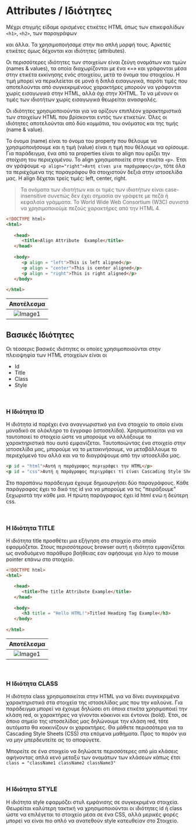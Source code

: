 # Attributes / Ιδιότητες
Μέχρι στιγμής είδαμε ορισμένες ετικέτες HTML όπως των επικεφαλίδων `<h1>`, `<h2>`, των παραγράφων <p> και άλλα. Τα χρησιμοποιήσαμε στην πιο απλή μορφή τους. Αρκετές ετικέτες όμως δέχονται και ιδιότητες (attributes). 

Οι περισσότερες ιδιότητες των στοιχείων είναι ζεύγη ονομάτων και τιμών (names & values), τα οποία διαχωρίζονται με ένα «=» και γράφονται μέσα στην ετικέτα εκκίνησης ενός στοιχείου, μετά το όνομα του στοιχείου. Η τιμή μπορεί να περικλείεται σε μονά ή διπλά εισαγωγικά, παρότι τιμές που αποτελούνται από συγκεκριμένους χαρακτήρες μπορούν να γράφονται χωρίς εισαγωγικά στην HTML, αλλά όχι στην XHTML. Το να μένουν οι τιμές των ιδιοτήτων χωρίς εισαγωγικά θεωρείται ανασφαλές.

Οι ιδιότητες χρησιμοποιούνται για να ορίζουν επιπλέον χαρακτηριστικά των στοιχείων HTML που βρίσκονται εντός των ετικετών. Όλες οι ιδιότητες αποτελούνται από δύο κομμάτια, του ονόματος και της τιμής (name & value).

Το όνομα (name) είναι το όνομα του property που θέλουμε να χρησιμοποιήσουμε και η τιμή (value) είναι η τιμή που θέλουμε να ορίσουμε. Για παράδειγμα, ένα από τα properties είναι το align που ορίζει την στοίχιση του περιεχομένου. Το align χρησιμοποιείτε στην ετικέτα `<p>`. Έτσι αν γράψουμε `<p align="right">Αυτή είναι μια παράγραφος</p>`, τότε όλα τα περιεχόμενα της παραγράφου θα στοιχιστούν δεξιά στην ιστοσελίδα μας. Η align δέχεται τρείς τιμές: left, center, right.

> Τα ονόματα των ιδιοτήτων και οι τιμές των ιδιοτήτων είναι case-insensitive συνεπώς δεν έχει σημασία αν γράφετε με πεζά ή κεφαλαία γράμματα. Το World Wide Web Consortium (W3C) συνιστά να χρησιμοποιούμε πεζούς χαρακτήρες από την HTML 4.

```html
<!DOCTYPE html> 
<html>
 
   <head> 
      <title>Align Attribute  Example</title> 
   </head>
	
   <body> 
      <p align = "left">This is left aligned</p> 
      <p align = "center">This is center aligned</p> 
      <p align = "right">This is right aligned</p> 
   </body>
	
</html>
```


|Αποτέλεσμα|
:-------------------------:|
![Image1](https://openlab.gr/images/html/align.png)|

## Βασικές Ιδιότητες
Οι τέσσερις βασικές ιδιότητες οι οποίες χρησιμοποιούνται στην πλειοψηφία των HTML στοιχείων είναι οι

* Id
* Title
* Class
* Style

<br>

### Η Ιδιότητα ID
Η ιδιότητα id παρέχει ένα αναγνωριστικό για ένα στοιχείο το οποίο είναι μοναδικό σε ολόκληρο το έγγραφο (ιστοσελίδα). Χρησιμοποιείται για να ταυτοποιεί το στοιχείο ώστε να μπορούμε να αλλάξουμε τα χαρακτηριστικά που αυτό εμφανίζεται. Ταυτοποιώντας ένα στοιχείο στην ιστοσελίδα μας, μπορούμε να το μετακινήσουμε, να μεταβάλλουμε το περιεχόμενό του αλλά και να το διαγράψουμε από την ιστοσελίδα μας.

```html
<p id = "html">Αυτή η παράγραφος περιγράφει την HTML</p>
<p id = "css">Αυτή η παράγραφος περιγράφει τί είναι Cascading Style Sheet</p>
```

Στο παραπάνω παράδειγμα έχουμε δημιουργήσει δύο παραγράφους. Κάθε παράγραφος έχει το δικό της id για να μπορούμε να τις "πειράξουμε" ξεχωριστά την κάθε μια. Η πρώτη παράγραφος έχει id html ενώ η δεύτερη css. 

<br>

### Η Ιδιότητα TITLE
Η ιδιότητα title προσθέτει μια εξήγηση στο στοιχείο στο οποίο εφαρμόζεται. Στους περισσότερους browser αυτή η ιδιότητα εμφανίζεται ως αναδυόμενο παράθυρο βοήθειας εαν αφήσουμε για λίγο το mouse pointer επάνω στο στοιχείο.

```html
<!DOCTYPE html>
<html>

   <head>
      <title>The title Attribute Example</title>
   </head>
	
   <body>
      <h3 title = "Hello HTML!">Titled Heading Tag Example</h3>
   </body>
	
</html>
```


|Αποτέλεσμα|
:-------------------------:|
![Image1](https://openlab.gr/images/html/title.png)|


<br>

### Η Ιδιότητα CLASS
Η ιδιότητα class χρησιμοποιείται στην HTML για να δίνει συγκεκριμένα χαρακτηριστικά στα στοιχεία της ιστοσελίδας μας που την καλούνε. Για παράδειγμα μπορεί να έχουμε δηλώσει οτι όποια ετικέτα χρησιμοποιεί την κλάση red, οι χαρακτήρες να γίνονται κόκκινοι και έντονοι (bold). Έτσι, σε όποιο σημείο της ιστοσελίδας μας δηλώνουμε την κλάση red, τότε αυτόματα θα κοκκινίζουν οι χαρακτήρες. Θα μάθετε περισσότερα για τα Cascading Style Sheets (CSS) στα επόμενα μαθήματα. Προς το παρόν για να μην μπερδευτείτε ας το αποφύγετε.

Μπορείτε σε ένα στοιχείο να δηλώσετε περισσότερες από μία κλάσεις αφήνοντας απλά κενό μεταξύ των ονομάτων των κλάσεων κάπως έτσι `class = "className1 className2 className3"`


<br>

### Η Ιδιότητα STYLE
Η ιδιότητα style εφαρμόζει στυλ εμφάνισης σε συγκεκριμένα στοιχεία. Θεωρείται καλύτερη τακτική να χρησιμοποιούνται οι ιδιότητες id ή class ώστε να επιλέγεται το στοιχείο μέσα σε ένα CSS, αλλά μερικές φορές μπορεί να είναι πιο απλό να ανατεθούν style κατευθείαν στο Στοιχείο.
